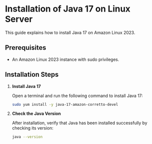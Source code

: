 # Installation of Java 17 on Linux Server

This guide explains how to install Java 17 on Amazon Linux 2023.

## Prerequisites

- An Amazon Linux 2023 instance with sudo privileges.

## Installation Steps

1. **Install Java 17**

   Open a terminal and run the following command to install Java 17:

   ```bash
   sudo yum install -y java-17-amazon-corretto-devel
   ```

2. **Check the Java Version**

   After installation, verify that Java has been installed successfully by checking its version:

   ```bash
   java --version
   ```
